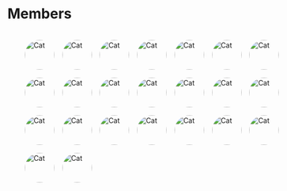 # Members

<br/>
<section style="
  width: 600px;
  display: grid;
  grid-template-columns: auto auto auto auto auto auto auto auto auto auto auto auto auto auto;
  gird-auto-rows: 60px;
  grid-auto-columns:60px; 
  row-gap:1rem;
  justify-content: center;
  align-items: center;
  justify-content: space;
">
<img src="https://avatars.githubusercontent.com/u/64410006?v=4" alt="Cat" class="rounded-corners" width="60" height="60" style="border-radius: 50%;" />
&nbsp;&nbsp;&nbsp;&nbsp;
<img src="https://avatars.githubusercontent.com/u/69713628?v=4" alt="Cat" class="rounded-corners" width="60" height="60" style="border-radius: 50%;" />
&nbsp;&nbsp;&nbsp;&nbsp;
<img src="https://avatars.githubusercontent.com/u/114392001?v=4" alt="Cat" class="rounded-corners" width="60" height="60" style="border-radius: 50%;" />
&nbsp;&nbsp;&nbsp;&nbsp;
<img src="https://avatars.githubusercontent.com/u/114393397?v=4" alt="Cat" class="rounded-corners" width="60" height="60" style="border-radius: 50%;" />
&nbsp;&nbsp;&nbsp;&nbsp;
<img src="https://avatars.githubusercontent.com/u/114392431?v=4" alt="Cat" class="rounded-corners" width="60" height="60" style="border-radius: 50%;" />
&nbsp;&nbsp;&nbsp;&nbsp;
<img src="https://avatars.githubusercontent.com/u/122642309?v=4" alt="Cat" class="rounded-corners" width="60" height="60" style="border-radius: 50%;" />
&nbsp;&nbsp;&nbsp;&nbsp;
<img src="https://avatars.githubusercontent.com/u/103185295?v=4" alt="Cat" class="rounded-corners" width="60" height="60" style="border-radius: 50%;" />
&nbsp;&nbsp;&nbsp;&nbsp;
<img src="https://avatars.githubusercontent.com/u/114392298?v=4" alt="Cat" class="rounded-corners" width="60" height="60" style="border-radius: 50%;" />
&nbsp;&nbsp;&nbsp;&nbsp;
<img src="https://avatars.githubusercontent.com/u/133319358?v=4" alt="Cat" class="rounded-corners" width="60" height="60" style="border-radius: 50%;" />
&nbsp;&nbsp;&nbsp;&nbsp;
<img src="https://avatars.githubusercontent.com/u/114988054?v=4" alt="Cat" class="rounded-corners" width="60" height="60" style="border-radius: 50%;" />
&nbsp;&nbsp;&nbsp;&nbsp;
<img src="https://avatars.githubusercontent.com/u/114393719?v=4" alt="Cat" class="rounded-corners" width="60" height="60" style="border-radius: 50%;" />
&nbsp;&nbsp;&nbsp;&nbsp;
<img src="https://avatars.githubusercontent.com/u/107542339?v=4" alt="Cat" class="rounded-corners" width="60" height="60" style="border-radius: 50%;" />
&nbsp;&nbsp;&nbsp;&nbsp;
<img src="https://avatars.githubusercontent.com/u/103185295?v=4" alt="Cat" class="rounded-corners" width="60" height="60" style="border-radius: 50%;" />
&nbsp;&nbsp;&nbsp;&nbsp;
<img src="https://avatars.githubusercontent.com/u/130158867?v=4" alt="Cat" class="rounded-corners" width="60" height="60" style="border-radius: 50%;" />
&nbsp;&nbsp;&nbsp;&nbsp;
<img src="https://avatars.githubusercontent.com/u/112007766?v=4" alt="Cat" class="rounded-corners" width="60" height="60" style="border-radius: 50%;" />
&nbsp;&nbsp;&nbsp;&nbsp;
<img src="https://avatars.githubusercontent.com/u/114392147?v=4" alt="Cat" class="rounded-corners" width="60" height="60" style="border-radius: 50%;" />
&nbsp;&nbsp;&nbsp;&nbsp;
<img src="https://avatars.githubusercontent.com/u/114392878?v=4" alt="Cat" class="rounded-corners" width="60" height="60" style="border-radius: 50%;" />
&nbsp;&nbsp;&nbsp;&nbsp;
<img src="https://avatars.githubusercontent.com/u/115923863?v=4" alt="Cat" class="rounded-corners" width="60" height="60" style="border-radius: 50%;" />
&nbsp;&nbsp;&nbsp;&nbsp;
<img src="https://avatars.githubusercontent.com/u/130158867?v=4" alt="Cat" class="rounded-corners" width="60" height="60" style="border-radius: 50%;" />
&nbsp;&nbsp;&nbsp;&nbsp;
<img src="https://avatars.githubusercontent.com/u/103185295?v=4" alt="Cat" class="rounded-corners" width="60" height="60" style="border-radius: 50%;" />
&nbsp;&nbsp;&nbsp;&nbsp;
<img src="https://avatars.githubusercontent.com/u/68467952?v=4" alt="Cat" class="rounded-corners" width="60" height="60" style="border-radius: 50%;" />
&nbsp;&nbsp;&nbsp;&nbsp;
<img src="https://avatars.githubusercontent.com/u/114662759?v=4" alt="Cat" class="rounded-corners" width="60" height="60" style="border-radius: 50%;" />
&nbsp;&nbsp;&nbsp;&nbsp;
<img src="https://avatars.githubusercontent.com/u/141816914?v=4" alt="Cat" class="rounded-corners" width="60" height="60" style="border-radius: 50%;" />
&nbsp;&nbsp;&nbsp;&nbsp;
</section>

